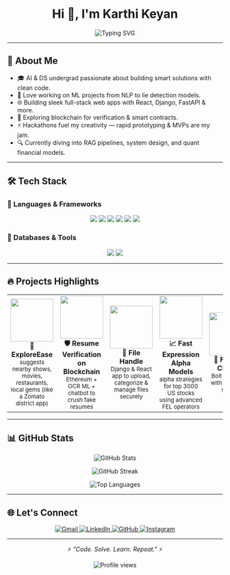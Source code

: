 <h1 align="center">Hi 👋, I'm Karthi Keyan</h1>

<div align="center">
  <img src="https://readme-typing-svg.herokuapp.com?font=Fira+Code&size=24&pause=1000&color=00F7FF&center=true&vCenter=true&width=435&lines=AI+%26+DS+Engineer;Full-Stack+Developer;ML+%7C+Blockchain+Explorer;Always+building+cool+stuff..." alt="Typing SVG" />
</div>

---

## 🚀 About Me

- 🎓 AI & DS undergrad passionate about building smart solutions with clean code.  
- 🤖 Love working on ML projects from NLP to lie detection models.  
- 🌐 Building sleek full-stack web apps with React, Django, FastAPI & more.  
- 🔗 Exploring blockchain for verification & smart contracts.  
- ⚡ Hackathons fuel my creativity — rapid prototyping & MVPs are my jam.  
- 🔍 Currently diving into RAG pipelines, system design, and quant financial models.

---

## 🛠 Tech Stack

### 🚀 Languages & Frameworks
<p align="center">
  <img src="https://img.shields.io/badge/-Python-3776AB?style=for-the-badge&logo=python&logoColor=white" />
  <img src="https://img.shields.io/badge/-C-00599C?style=for-the-badge&logo=c&logoColor=white" />
  <img src="https://img.shields.io/badge/-JavaScript-F7DF1E?style=for-the-badge&logo=javascript&logoColor=black" />
  <img src="https://img.shields.io/badge/-React-61DAFB?style=for-the-badge&logo=react&logoColor=black" />
  <img src="https://img.shields.io/badge/-Django-092E20?style=for-the-badge&logo=django&logoColor=white" />
  <img src="https://img.shields.io/badge/-FastAPI-009688?style=for-the-badge&logo=fastapi&logoColor=white" />
</p>

### 💾 Databases & Tools
<p align="center">
  <img src="https://img.shields.io/badge/-MySQL-4479A1?style=for-the-badge&logo=mysql&logoColor=white" />
  <img src="https://img.shields.io/badge/-Supabase-3ECF8E?style=for-the-badge&logo=supabase&logoColor=white" />
</p>

---

## 🔥 Projects Highlights

<div align="center">
  <table>
    <tr>
      <td align="center" width="20%">
        <img src="https://media.giphy.com/media/13HgwGsXF0aiGY/giphy.gif" width="100" height="100" /><br/>
        <b>🌟 ExploreEase</b><br/>
        <sub>suggests nearby shows, movies, restaurants, local gems (like a Zomato district app)</sub>
      </td>
      <td align="center" width="20%">
        <img src="https://media.giphy.com/media/3oKIPnAiaMCws8nOsE/giphy.gif" width="100" height="100" /><br/>
        <b>🛡️ Resume Verification on Blockchain</b><br/>
        <sub>Ethereum + OCR ML + chatbot to crush fake resumes</sub>
      </td>
      <td align="center" width="20%">
        <img src="https://media.giphy.com/media/JIX9t2j0ZTN9S/giphy.gif" width="100" height="100" /><br/>
        <b>📁 File Handle</b><br/>
        <sub>Django & React app to upload, categorize & manage files securely</sub>
      </td>
      <td align="center" width="20%">
        <img src="https://media.giphy.com/media/26n6Gx9moCgs1pUuk/giphy.gif" width="100" height="100" /><br/>
        <b>📈 Fast Expression Alpha Models</b><br/>
        <sub>alpha strategies for top 3000 US stocks using advanced FEL operators</sub>
      </td>
      <td align="center" width="20%">
        <img src="https://media.giphy.com/media/l46Cy1rHbQ92uuLXa/giphy.gif" width="100" height="100" /><br/>
        <b>🤖 Friendly Chatbot</b><br/>
        <sub>Bolt AI + Flask with Llama API smarts</sub>
      </td>
    </tr>
  </table>
</div>

---

## 📊 GitHub Stats

<p align="center">
  <img src="https://github-readme-stats.vercel.app/api?username=Batman0603&show_icons=true&theme=radical" alt="GitHub Stats" />
</p>
<p align="center">
  <img src="https://github-readme-streak-stats.herokuapp.com/?user=Batman0603&theme=radical" alt="GitHub Streak" />
</p>
<p align="center">
  <img src="https://github-readme-stats.vercel.app/api/top-langs/?username=Batman0603&layout=compact&theme=radical" alt="Top Languages" />
</p>

---

## 🌐 Let's Connect

<p align="center">
  <a href="mailto:karthikeyan060311@gmail.com">
    <img src="https://img.shields.io/badge/Gmail-D14836?style=for-the-badge&logo=gmail&logoColor=white" alt="Gmail" />
  </a>
  <a href="https://linkedin.com/in/karthikeyan-k-r-494a0a2a1">
    <img src="https://img.shields.io/badge/LinkedIn-0A66C2?style=for-the-badge&logo=linkedin&logoColor=white" alt="LinkedIn" />
  </a>
  <a href="https://github.com/Batman0603">
    <img src="https://img.shields.io/badge/GitHub-100000?style=for-the-badge&logo=github&logoColor=white" alt="GitHub" />
  </a>
  <a href="https://instagram.com/dany_koker_11kr">
    <img src="https://img.shields.io/badge/Instagram-E4405F?style=for-the-badge&logo=instagram&logoColor=white" alt="Instagram" />
  </a>
</p>

---

<p align="center">⚡ <i>"Code. Solve. Learn. Repeat."</i> ⚡</p>

<p align="center">
  <img src="https://komarev.com/ghpvc/?username=Batman0603&label=Profile%20views&color=0e75b6&style=flat" alt="Profile views" />
</p>
